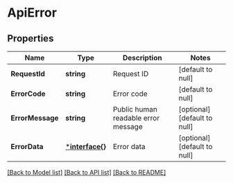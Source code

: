 # ApiError

## Properties
Name | Type | Description | Notes
------------ | ------------- | ------------- | -------------
**RequestId** | **string** | Request ID | [default to null]
**ErrorCode** | **string** | Error code | [default to null]
**ErrorMessage** | **string** | Public human readable error message | [optional] [default to null]
**ErrorData** | [***interface{}**](interface{}.md) | Error data | [optional] [default to null]

[[Back to Model list]](../README.md#documentation-for-models) [[Back to API list]](../README.md#documentation-for-api-endpoints) [[Back to README]](../README.md)

